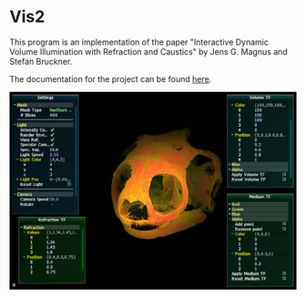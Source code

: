 # Vis2

This program is an implementation of the paper "Interactive Dynamic Volume Illumination with Refraction and Caustics" by Jens G. Magnus and Stefan Bruckner.

The documentation for the project can be found [here](https://github.com/CarolineMagg/Vis2/blob/master/html/index.html).


![alt text](https://github.com/CarolineMagg/Vis2/blob/master/framework2/Vis2/html/teaser04.png "Teaser")